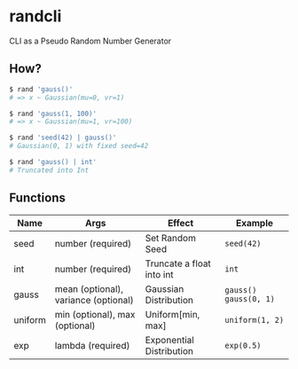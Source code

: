 # randcli

CLI as a Pseudo Random Number Generator

## How?

```bash
$ rand 'gauss()'
# => x ~ Gaussian(mu=0, vr=1)

$ rand 'gauss(1, 100)'
# => x ~ Gaussian(mu=1, vr=100)

$ rand 'seed(42) | gauss()'
# Gaussian(0, 1) with fixed seed=42

$ rand 'gauss() | int'
# Truncated into Int
```

## Functions

| Name    | Args                                 | Effect                    | Example                 |
|---------|--------------------------------------|---------------------------|-------------------------|
| seed    | number (required)                    | Set Random Seed           | `seed(42)`              |
| int     | number (required)                    | Truncate a float into int | `int`                   |
| gauss   | mean (optional), variance (optional) | Gaussian Distribution     | `gauss()` `gauss(0, 1)` |
| uniform | min (optional), max (optional)       | Uniform[min, max]         | `uniform(1, 2)`         |
| exp     | lambda (required)                    | Exponential Distribution  | `exp(0.5)`              |

